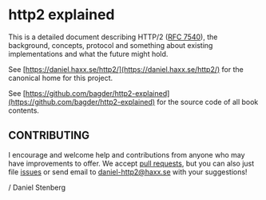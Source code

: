 # http2 explained

This is a detailed document describing HTTP/2 \([RFC 7540](https://httpwg.github.io/specs/rfc7540.html)\), the background, concepts, protocol and something about existing implementations and what the future might hold.

See [https://daniel.haxx.se/http2/](https://daniel.haxx.se/http2/) for the canonical home for this project.

See [https://github.com/bagder/http2-explained](https://github.com/bagder/http2-explained) for the source code of all book contents.

## CONTRIBUTING

I encourage and welcome help and contributions from anyone who may have improvements to offer. We accept [pull requests](https://github.com/bagder/http2-explained/pulls), but you can also just file [issues](https://github.com/bagder/http2-explained/issues) or send email to daniel-http2@haxx.se with your suggestions!

/ Daniel Stenberg

